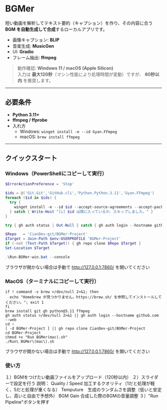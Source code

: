 # BGMer

短い動画を解析してテキスト要約（キャプション）を作り、その内容に合う **BGM を自動生成して合成**するローカルアプリです。

- 画像キャプション: **BLIP**
- 音楽生成: **MusicGen**
- UI: **Gradio**
- フレーム抽出: **ffmpeg**

> 動作確認: **Windows 11 / macOS (Apple Silicon)**  
> 入力は **最大120秒**（マシン性能により処理時間が変動）ですが、 **60秒以内** を推奨します。

---

## 必要条件

- **Python 3.11+**
- **ffmpeg / ffprobe**
- 入れ方
  - Windows: `winget install -e --id Gyan.FFmpeg`
  - macOS:   `brew install ffmpeg`

---

## クイックスタート

### Windows（PowerShellにコピーして実行）

```powershell
$ErrorActionPreference = 'Stop'

$ids = @('Git.Git','GitHub.cli','Python.Python.3.11','Gyan.FFmpeg')
foreach ($id in $ids) {
  try {
    winget install -e --id $id --accept-source-agreements --accept-package-agreements --source winget | Out-Null
  } catch { Write-Host "[i] $id は既に入っているか、スキップしました。" }
}

try { gh auth status | Out-Null } catch { gh auth login --hostname github.com --web }

$Repo   = 'CianDev-git/BGMer-Project'
$Target = Join-Path $env:USERPROFILE 'BGMer-Project'
if (-not (Test-Path $Target)) { gh repo clone $Repo $Target }
Set-Location $Target

.\Run-BGMer-win.bat --console
```
ブラウザが開かない場合は手動で http://127.0.0.1:7860/ を開いてください

### MacOS（ターミナルにコピーして実行）
```set -e
if ! command -v brew >/dev/null 2>&1; then
  echo "Homebrew が見つかりません。https://brew.sh/ を参照してインストールしてください。"; exit 1
fi
brew install git gh python@3.11 ffmpeg
gh auth status >/dev/null 2>&1 || gh auth login --hostname github.com --web
cd ~
[ -d BGMer-Project ] || gh repo clone CianDev-git/BGMer-Project
cd BGMer-Project
chmod +x "Run BGMer(mac).sh"
./Run\ BGMer\(mac\).sh
```
ブラウザが開かない場合は手動で http://127.0.0.1:7860/ を開いてください

### 使い方
１）BGMをつけたい動画ファイルをアップロード（120秒以内）
２）スライダーで設定を行う
  説明：
  Quality / Speed 加工するクオリティ（1だと処理が軽く、5だと処理が重くなる）
  Temputure　生成のランダムさを調整（低いと安定し、高いと自由で予想外）
  BGM Gain 合成した際のBGMの音量調整
３）"Run Pipeline"ボタンを押す


